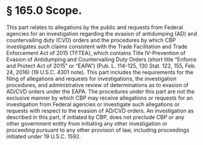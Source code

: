# § 165.0   Scope.

This part relates to allegations by the public and requests from Federal agencies for an investigation regarding the evasion of antidumping (AD) and countervailing duty (CVD) orders and the procedures by which CBP investigates such claims consistent with the Trade Facilitation and Trade Enforcement Act of 2015 (TFTEA), which contains Title IV-Prevention of Evasion of Antidumping and Countervailing Duty Orders (short title “Enforce and Protect Act of 2015” or “EAPA”) (Pub. L. 114-125, 130 Stat. 122, 155, Feb. 24, 2016) (19 U.S.C. 4301 note). This part includes the requirements for the filing of allegations and requests for investigations, the investigation procedures, and administrative review of determinations as to evasion of AD/CVD orders under the EAPA. The procedures under this part are not the exclusive manner by which CBP may receive allegations or requests for an investigation from Federal agencies or investigate such allegations or requests with respect to the evasion of AD/CVD orders. An investigation as described in this part, if initiated by CBP, does not preclude CBP or any other government entity from initiating any other investigation or proceeding pursuant to any other provision of law, including proceedings initiated under 19 U.S.C. 1592.




